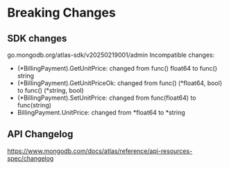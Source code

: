 # Breaking Changes

## SDK changes

go.mongodb.org/atlas-sdk/v20250219001/admin
Incompatible changes:

- (\*BillingPayment).GetUnitPrice: changed from func() float64 to func() string
- (*BillingPayment).GetUnitPriceOk: changed from func() (*float64, bool) to func() (\*string, bool)
- (\*BillingPayment).SetUnitPrice: changed from func(float64) to func(string)
- BillingPayment.UnitPrice: changed from *float64 to *string

## API Changelog

https://www.mongodb.com/docs/atlas/reference/api-resources-spec/changelog
